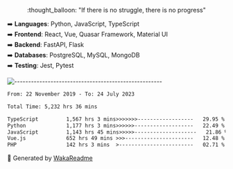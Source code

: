 <p align="center"> 
  :thought_balloon: "If there is no struggle, there is no progress"
</p>

<p align="left">
  ➡️ <strong>Languages</strong>: Python, JavaScript, TypeScript<br>
  ➡️ <strong>Frontend</strong>: React, Vue, Quasar Framework, Material UI<br>
  ➡️ <strong>Backend</strong>: FastAPI, Flask<br>
  ➡️ <strong>Databases</strong>: PostgreSQL, MySQL, MongoDB<br>
  ➡️ <strong>Testing</strong>: Jest, Pytest<br>
</p>

![-----------------------------------------------------](https://raw.githubusercontent.com/andreasbm/readme/master/assets/lines/vintage.png)

<!--START_SECTION:waka-->

```txt
From: 22 November 2019 - To: 24 July 2023

Total Time: 5,232 hrs 36 mins

TypeScript         1,567 hrs 3 mins>>>>>>>------------------   29.95 %
Python             1,177 hrs 3 mins>>>>>>-------------------   22.49 %
JavaScript         1,143 hrs 45 mins>>>>>--------------------   21.86 %
Vue.js             652 hrs 49 mins >>>----------------------   12.48 %
PHP                142 hrs 3 mins  >------------------------   02.71 %
```

<!--END_SECTION:waka-->


🚀 Generated by [WakaReadme](https://github.com/athul/waka-readme)
